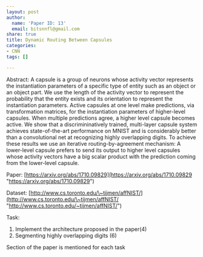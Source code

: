 ```yaml
---
layout: post
author:
  name: 'Paper ID: 13'
  email: bitsnnfl@gmail.com
share: true
title: Dynamic Routing Between Capsules
categories:
- CNN
tags: []

---
```

Abstract: A capsule is a group of neurons whose activity vector represents the instantiation parameters of a specific type of entity such as an object or an object part. We use the length of the activity vector to represent the probability that the entity exists and its orientation to represent the instantiation parameters. Active capsules at one level make predictions, via transformation matrices, for the instantiation parameters of higher-level capsules. When multiple predictions agree, a higher level capsule becomes active. We show that a discrimininatively trained, multi-layer capsule system achieves state-of-the-art performance on MNIST and is considerably better than a convolutional net at recognizing highly overlapping digits. To achieve these results we use an iterative routing-by-agreement mechanism: A lower-level capsule prefers to send its output to higher level capsules whose activity vectors have a big scalar product with the prediction coming from the lower-level capsule.

Paper: [https://arxiv.org/abs/1710.09829](https://arxiv.org/abs/1710.09829 "https://arxiv.org/abs/1710.09829")

Dataset: [http://www.cs.toronto.edu/\~tijmen/affNIST/](http://www.cs.toronto.edu/\~tijmen/affNIST/ "http://www.cs.toronto.edu/~tijmen/affNIST/")

Task:

1. Implement the architecture proposed in the paper(4)
2. Segmenting highly overlapping digits (6)

Section of the paper is mentioned for each task